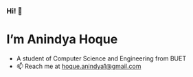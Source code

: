 ### Hi! 👋

# I’m Anindya Hoque
- A student of Computer Science and Engineering from BUET
- 📫 Reach me at hoque.anindya1@gmail.com

<!---
flawedmediocrity/flawedmediocrity is a ✨ special ✨ repository because its `README.md` (this file) appears on your GitHub profile.
You can click the Preview link to take a look at your changes.
--->
